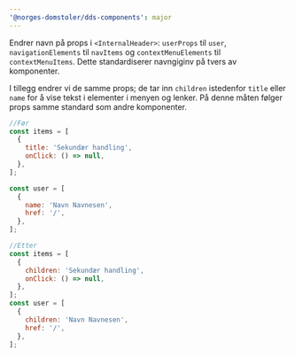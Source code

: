 ```yaml
---
'@norges-domstoler/dds-components': major
---
```


Endrer navn på props i `<InternalHeader>`: `userProps` til `user`, `navigationElements` til `navItems` og `contextMenuElements` til `contextMenuItems`. Dette standardiserer navngiginv på tvers av komponenter.

I tillegg endrer vi de samme props; de tar inn `children` istedenfor `title` eller `name` for å vise tekst i elementer i menyen og lenker. På denne måten følger props samme standard som andre komponenter.

```jsx
//Før
const items = [
  {
    title: 'Sekundær handling',
    onClick: () => null,
  },
];

const user = [
  {
    name: 'Navn Navnesen',
    href: '/',
  },
];

//Etter
const items = [
  {
    children: 'Sekundær handling',
    onClick: () => null,
  },
];
const user = [
  {
    children: 'Navn Navnesen',
    href: '/',
  },
];
```

